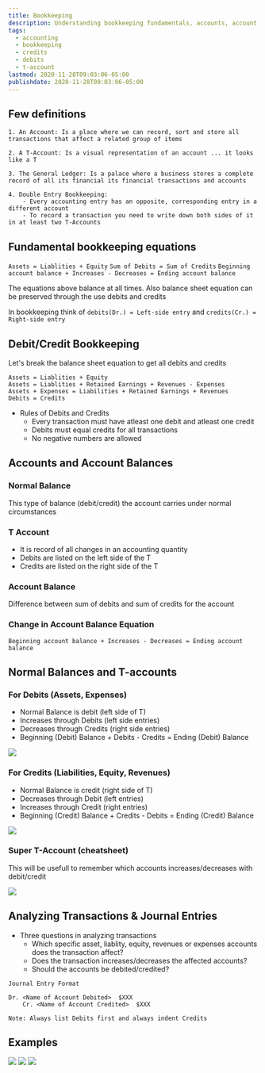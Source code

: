 ```yaml
---
title: Bookkeeping
description: Understanding bookkeeping fundamentals, accounts, account balances and T-Accounts
tags:
  - accounting
  - bookkeeping
  - credits
  - debits
  - t-account
lastmod: 2020-11-28T09:03:06-05:00
publishdate: 2020-11-28T09:03:06-05:00
---
```


## Few definitions

```
1. An Account: Is a place where we can record, sort and store all transactions that affect a related group of items

2. A T-Account: Is a visual representation of an account ... it looks like a T

3. The General Ledger: Is a palace where a business stores a complete record of all its financial its financial transactions and accounts

4. Double Entry Bookkeeping:
    - Every accounting entry has an opposite, corresponding entry in a different account
    - To record a transaction you need to write down both sides of it in at least two T-Accounts
```

## Fundamental bookkeeping equations

`Assets = Liablities + Equity`
`Sum of Debits = Sum of Credits`
`Beginning account balance + Increases - Decreases = Ending account balance`

The equations above balance at all times. Also balance sheet equation can be preserved through the use debits and credits

In bookkeeping think of `debits(Dr.) = Left-side entry` and `credits(Cr.) = Right-side entry`

## Debit/Credit Bookkeeping

Let's break the balance sheet equation to get all debits and credits

```
Assets = Liablities + Equity
Assets = Liablities + Retained Earnings + Revenues - Expenses
Assets + Expenses = Liabilities + Retained Earnings + Revenues
Debits = Credits
```

- Rules of Debits and Credits
  - Every transaction must have atleast one debit and atleast one credit
  - Debits must equal credits for all transactions
  - No negative numbers are allowed

## Accounts and Account Balances

### Normal Balance

This type of balance (debit/credit) the account carries under normal circumstances

### T Account

- It is record of all changes in an accounting quantity
- Debits are listed on the left side of the T
- Credits are listed on the right side of the T

### Account Balance

Difference between sum of debits and sum of credits for the account

### Change in Account Balance Equation

`Beginning account balance + Increases - Decreases = Ending account balance`

## Normal Balances and T-accounts

### For Debits (Assets, Expenses)

- Normal Balance is debit (left side of T)
- Increases through Debits (left side entries)
- Decreases through Credits (right side entries)
- Beginning (Debit) Balance + Debits - Credits = Ending (Debit) Balance

![](/bookkeeping/img1.png)

### For Credits (Liabilities, Equity, Revenues)

- Normal Balance is credit (right side of T)
- Decreases through Debit (left entries)
- Increases through Credit (right entries)
- Beginning (Credit) Balance + Credits - Debits = Ending (Credit) Balance

![](/bookkeeping/img2.png)

### Super T-Account (cheatsheet)

This will be usefull to remember which accounts increases/decreases with debit/credit

![](/bookkeeping/img3.png)

## Analyzing Transactions & Journal Entries

- Three questions in analyzing transactions
  - Which specific asset, liablity, equity, revenues or expenses accounts does the transaction affect?
  - Does the transaction increases/decreases the affected accounts?
  - Should the accounts be debited/credited?

```
Journal Entry Format

Dr. <Name of Account Debited>  $XXX
    Cr. <Name of Account Credited>  $XXX

Note: Always list Debits first and always indent Credits
```

## Examples

![](/bookkeeping/img4.png)
![](/bookkeeping/img5.png)
![](/bookkeeping/img6.png)
